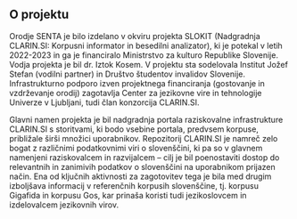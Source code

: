 ## O projektu

Orodje SENTA je bilo izdelano v okviru projekta SLOKIT (Nadgradnja CLARIN.SI: Korpusni informator in besedilni analizator),
ki je potekal v letih 2022-2023 in ga je financiralo Ministrstvo za kulturo Republike Slovenije. Vodja projekta je bil dr. Iztok Kosem.
V projektu sta sodelovala Institut Jožef Stefan (vodilni partner) in Društvo študentov invalidov Slovenije. Infrastrukturno podporo
izven projektnega financiranja (gostovanje in vzdrževanje orodij) zagotavlja Center za jezikovne vire in tehnologije Univerze v Ljubljani,
tudi član konzorcija CLARIN.SI.

Glavni namen projekta je bil nadgradnja portala raziskovalne infrastrukture CLARIN.SI s storitvami, ki bodo vsebine portala, predvsem korpuse,
približale širši množici uporabnikov. Repozitorij CLARIN.SI je namreč zelo bogat z različnimi podatkovnimi viri o slovenščini, ki pa so
v glavnem namenjeni raziskovalcem in razvijalcem – cilj je bil poenostaviti dostop do relevantnih in zanimivih podatkov o slovenščini
na uporabnikom prijazen način. Ena od ključnih aktivnosti za zagotovitev tega je bila med drugim izboljšava informacij v referenčnih korpusih
slovenščine, tj. korpusu Gigafida in korpusu Gos, kar prinaša koristi tudi jezikoslovcem in izdelovalcem jezikovnih virov.
